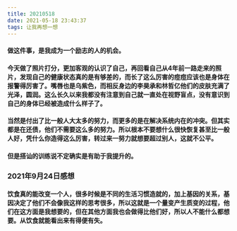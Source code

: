 ```yaml
---
title: 20210518
date: 2021-05-18 23:43:37
tags: 让我再想一想
---
```

#### 做这件事，是我成为一个励志的人的机会。
#### 今天做了照片打分，更加客观的认识了自己，再回看自己从4年前一路走来的照片，发现自己的健康状态真的是有够差的，而长了这么厉害的痘痘应该也是身体在报警得厉害了。嘴唇也是乌紫色，而相反身边的李昊承和林哲亿他们的皮肤充满了光泽，圆润。这么长久以来我都没有注意到自己就一直处在视野盲点，没有意识到自己的身体已经被造成什么样子了。
#### 当然是付出了比一般人大太多的努力，而更多的是在解决系统内在的冲突。但其实都是在还债，他们不需要这么多的努力。所以根本不要想什么很快恢复甚至比一般人好，凭什么你造得这么厉害，转过来一努力就想要超过别人，这就不公平。
#### 但是搭讪的训练说不定确实是有助于我提升的。
### 2021年9月24日感想
#### 饮食真的能改变一个人，很多时候是不同的生活习惯造就的，加上基因的关系，基因决定了他们不会像我这样的思考很多，所以这就是一个量变产生质变的过程，他们在这方面是我想要的，但在其他方面我也会做得比他们好，所以人不能什么都想要。从饮食就能看出来有得便有失。